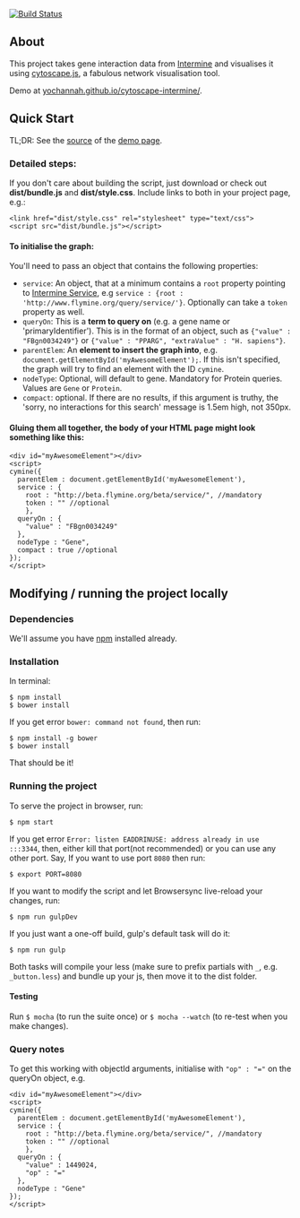 [![Build Status](https://travis-ci.org/yochannah/cytoscape-intermine.svg?branch=master)](https://travis-ci.org/yochannah/cytoscape-intermine)

## About
This project takes gene interaction data from [Intermine](https://github.com/intermine/intermine) and visualises it using [cytoscape.js](http://js.cytoscape.org/), a fabulous network visualisation tool.

Demo at [yochannah.github.io/cytoscape-intermine/](http://yochannah.github.io/cytoscape-intermine/).

## Quick Start

TL;DR: See the [source](https://github.com/yochannah/cytoscape-intermine/blob/master/index.html) of the [demo page](http://yochannah.github.io/cytoscape-intermine/).

### Detailed steps:
If you don't care about building the script, just download or check out **dist/bundle.js** and **dist/style.css**.
Include links to both in your project page, e.g.:

    <link href="dist/style.css" rel="stylesheet" type="text/css">
    <script src="dist/bundle.js"></script>

#### To initialise the graph:

You'll need to pass an object that contains the following properties:

* `service`: An object, that at a minimum contains a `root` property pointing to [Intermine Service](http://iodocs.labs.intermine.org/), e.g `service : {root : 'http://www.flymine.org/query/service/'}`. Optionally can take a `token` property as well.
* `queryOn`: This is a **term to query on** (e.g. a gene name or 'primaryIdentifier'). This is in the format of an object, such as `{"value" : "FBgn0034249"}` or `{"value" : "PPARG", "extraValue" : "H. sapiens"}`.
* `parentElem`: An **element to insert the graph into**, e.g. `document.getElementById('myAwesomeElement');`. If this isn't specified, the graph will try to find an element with the ID `cymine`.
* `nodeType`: Optional, will default to gene. Mandatory for Protein queries. Values are `Gene` or `Protein`.
* `compact`: optional. If there are no results, if this argument is truthy, the 'sorry, no interactions for this search' message is 1.5em high, not 350px.

#### Gluing them all together, the body of your HTML page might look something like this:

    <div id="myAwesomeElement"></div>
    <script>
    cymine({
      parentElem : document.getElementById('myAwesomeElement'),
      service : {
        root : "http://beta.flymine.org/beta/service/", //mandatory
        token : "" //optional
        },
      queryOn : {
        "value" : "FBgn0034249"
      },
      nodeType : "Gene",
      compact : true //optional
    });
    </script>

## Modifying / running the project locally
### Dependencies
We'll assume you have [npm](https://nodejs.org/download/) installed already.

### Installation

In terminal:

    $ npm install
    $ bower install

If you get error `bower: command not found`, then run:
    
    $ npm install -g bower
    $ bower install

That should be it!

### Running the project

To serve the project in browser, run:

    $ npm start

If you get error `Error: listen EADDRINUSE: address already in use :::3344`, then, either kill that port(not recommended) or you can use any other port.
Say, If you want to use port `8080` then run:

    $ export PORT=8080


If you want to modify the script and let Browsersync live-reload your changes, run:

    $ npm run gulpDev

If you just want a one-off build, gulp's default task will do it:

    $ npm run gulp

Both tasks will compile your less (make sure to prefix partials with `_`, e.g. `_button.less`) and bundle up your js, then move it to the dist folder.

#### Testing

  Run `$ mocha` (to run the suite once) or `$ mocha --watch` (to re-test when you make changes).

### Query notes

To get this working with objectId arguments, initialise with `"op" : "="` on the queryOn object, e.g.

    <div id="myAwesomeElement"></div>
    <script>
    cymine({
      parentElem : document.getElementById('myAwesomeElement'),
      service : {
        root : "http://beta.flymine.org/beta/service/", //mandatory
        token : "" //optional
        },
      queryOn : {
        "value" : 1449024,
        "op" : "="
      },
      nodeType : "Gene"
    });
    </script>
